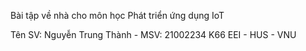 Bài tập về nhà cho môn học Phát triển ứng dụng IoT

Tên SV: Nguyễn Trung Thành - MSV: 21002234
K66 EEI - HUS - VNU

